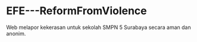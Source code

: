 # EFE---ReformFromViolence

Web melapor kekerasan untuk sekolah SMPN 5 Surabaya secara aman dan anonim.
